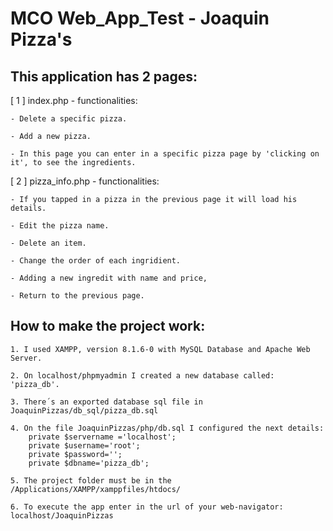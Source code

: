 # MCO Web_App_Test - Joaquin Pizza's


## This application has 2 pages:

[ 1 ] index.php - functionalities:

	- Delete a specific pizza.

	- Add a new pizza.

	- In this page you can enter in a specific pizza page by 'clicking on it', to see the ingredients.

[ 2 ] pizza_info.php - functionalities:

	- If you tapped in a pizza in the previous page it will load his details.

	- Edit the pizza name.

	- Delete an item.

	- Change the order of each ingridient. 

	- Adding a new ingredit with name and price,

	- Return to the previous page.


## How to make the project work:

	1. I used XAMPP, version 8.1.6-0 with MySQL Database and Apache Web Server.

	2. On localhost/phpmyadmin I created a new database called: 'pizza_db'.

	3. There´s an exported database sql file in JoaquinPizzas/db_sql/pizza_db.sql

	4. On the file JoaquinPizzas/php/db.sql I configured the next details: 
		private $servername ='localhost';
	  	private $username='root';
	  	private $password='';
	  	private $dbname='pizza_db';

	5. The project folder must be in the /Applications/XAMPP/xamppfiles/htdocs/

	6. To execute the app enter in the url of your web-navigator: localhost/JoaquinPizzas

